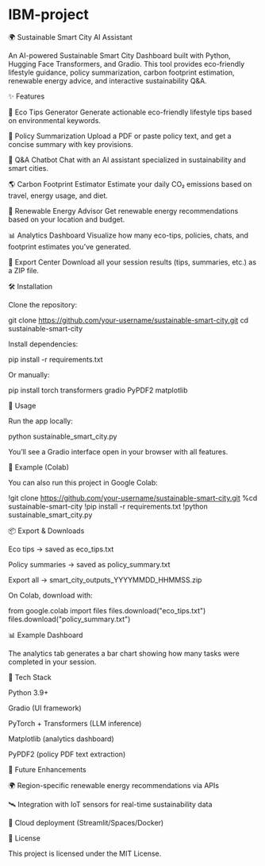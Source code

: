 # IBM-project

🌍 Sustainable Smart City AI Assistant

An AI-powered Sustainable Smart City Dashboard built with Python, Hugging Face Transformers, and Gradio.
This tool provides eco-friendly lifestyle guidance, policy summarization, carbon footprint estimation, renewable energy advice, and interactive sustainability Q&A.

✨ Features

🌱 Eco Tips Generator
Generate actionable eco-friendly lifestyle tips based on environmental keywords.

📜 Policy Summarization
Upload a PDF or paste policy text, and get a concise summary with key provisions.

💬 Q&A Chatbot
Chat with an AI assistant specialized in sustainability and smart cities.

🌎 Carbon Footprint Estimator
Estimate your daily CO₂ emissions based on travel, energy usage, and diet.

🔆 Renewable Energy Advisor
Get renewable energy recommendations based on your location and budget.

📊 Analytics Dashboard
Visualize how many eco-tips, policies, chats, and footprint estimates you’ve generated.

📂 Export Center
Download all your session results (tips, summaries, etc.) as a ZIP file.

🛠 Installation

Clone the repository:

git clone https://github.com/your-username/sustainable-smart-city.git
cd sustainable-smart-city


Install dependencies:

pip install -r requirements.txt


Or manually:

pip install torch transformers gradio PyPDF2 matplotlib

🚀 Usage

Run the app locally:

python sustainable_smart_city.py


You’ll see a Gradio interface open in your browser with all features.

📒 Example (Colab)

You can also run this project in Google Colab:

!git clone https://github.com/your-username/sustainable-smart-city.git
%cd sustainable-smart-city
!pip install -r requirements.txt
!python sustainable_smart_city.py

📦 Export & Downloads

Eco tips → saved as eco_tips.txt

Policy summaries → saved as policy_summary.txt

Export all → smart_city_outputs_YYYYMMDD_HHMMSS.zip

On Colab, download with:

from google.colab import files
files.download("eco_tips.txt")
files.download("policy_summary.txt")

📊 Example Dashboard

The analytics tab generates a bar chart showing how many tasks were completed in your session.

🧰 Tech Stack

Python 3.9+

Gradio (UI framework)

PyTorch + Transformers (LLM inference)

Matplotlib (analytics dashboard)

PyPDF2 (policy PDF text extraction)

🔮 Future Enhancements

🌍 Region-specific renewable energy recommendations via APIs

🛰️ Integration with IoT sensors for real-time sustainability data

📡 Cloud deployment (Streamlit/Spaces/Docker)

📜 License

This project is licensed under the MIT License.
